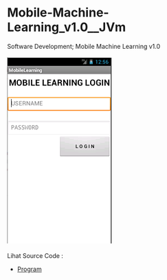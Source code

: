 # Mobile-Machine-Learning_v1.0__JVm
Software Development; Mobile Machine Learning v1.0<br><br>
<img src="https://github.com/RizkyKhapidsyah/Mobile-Machine-Learning_v1.0__JVm/blob/main/mobileLearning/Result/001.PNG"><br><br>
Lihat Source Code : <br>
- <a href="https://github.com/RizkyKhapidsyah/Mobile-Machine-Learning_v1.0__JVm">Program</a>
